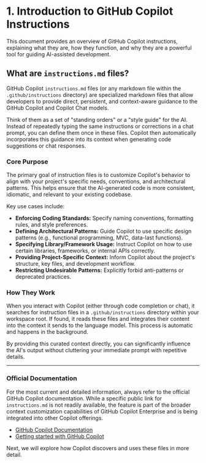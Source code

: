 # 1. Introduction to GitHub Copilot Instructions

This document provides an overview of GitHub Copilot instructions, explaining what they are, how they function, and why they are a powerful tool for guiding AI-assisted development.

## What are `instructions.md` files?

GitHub Copilot `instructions.md` files (or any markdown file within the `.github/instructions` directory) are specialized markdown files that allow developers to provide direct, persistent, and context-aware guidance to the GitHub Copilot and Copilot Chat models.

Think of them as a set of "standing orders" or a "style guide" for the AI. Instead of repeatedly typing the same instructions or corrections in a chat prompt, you can define them once in these files. Copilot then automatically incorporates this guidance into its context when generating code suggestions or chat responses.

### Core Purpose

The primary goal of instruction files is to customize Copilot's behavior to align with your project's specific needs, conventions, and architectural patterns. This helps ensure that the AI-generated code is more consistent, idiomatic, and relevant to your existing codebase.

Key use cases include:

- **Enforcing Coding Standards:** Specify naming conventions, formatting rules, and style preferences.
- **Defining Architectural Patterns:** Guide Copilot to use specific design patterns (e.g., functional programming, MVC, data-last functions).
- **Specifying Library/Framework Usage:** Instruct Copilot on how to use certain libraries, frameworks, or internal APIs correctly.
- **Providing Project-Specific Context:** Inform Copilot about the project's structure, key files, and development workflow.
- **Restricting Undesirable Patterns:** Explicitly forbid anti-patterns or deprecated practices.

### How They Work

When you interact with Copilot (either through code completion or chat), it searches for instruction files in a `.github/instructions` directory within your workspace root. If found, it reads these files and integrates their content into the context it sends to the language model. This process is automatic and happens in the background.

By providing this curated context directly, you can significantly influence the AI's output without cluttering your immediate prompt with repetitive details.

---

### Official Documentation

For the most current and detailed information, always refer to the official GitHub Copilot documentation. While a specific public link for `instructions.md` is not readily available, the feature is part of the broader context customization capabilities of GitHub Copilot Enterprise and is being integrated into other Copilot offerings.

- [GitHub Copilot Documentation](https://docs.github.com/en/copilot)
- [Getting started with GitHub Copilot](https://docs.github.com/en/copilot/getting-started-with-github-copilot)

Next, we will explore how Copilot discovers and uses these files in more detail.
